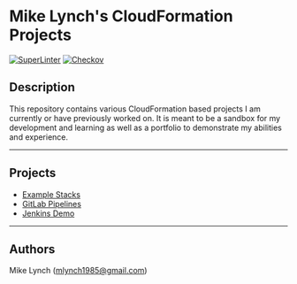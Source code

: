 Mike Lynch's CloudFormation Projects
=====

[![SuperLinter](https://github.com/mlynch1985/cloudformation/actions/workflows/superlinter.yaml/badge.svg?branch=main)](https://github.com/mlynch1985/cloudformation/actions/workflows/superlinter.yaml)
[![Checkov](https://github.com/mlynch1985/cloudformation/actions/workflows/checkov.yaml/badge.svg?branch=main)](https://github.com/mlynch1985/cloudformation/actions/workflows/checkov.yaml)

## Description
This repository contains various CloudFormation based projects I am currently or have previously worked on. It is meant to be a sandbox for my development and learning as well as a portfolio to demonstrate my abilities and experience.


----
## Projects
- [Example Stacks](https://github.com/mlynch1985/cloudformation/tree/main/example-stacks)
- [GitLab Pipelines](https://github.com/mlynch1985/cloudformation/tree/main/gitlab-pipelines)
- [Jenkins Demo](https://github.com/mlynch1985/cloudformation/tree/main/jenkins-demo)


----
## Authors
Mike Lynch (mlynch1985@gmail.com)
